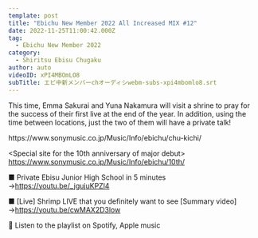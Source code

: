 ```yaml
---
template: post
title: "Ebichu New Member 2022 All Increased MIX #12"
date: 2022-11-25T11:00:42.000Z
tag:
  - Ebichu New Member 2022
category:
  - Shiritsu Ebisu Chugaku
author: auto
videoID: xPI4MBOmLO8
subTitle: エビ中新メンバーchオーディシwebm-subs-xpi4mbomlo8.srt
---
```

This time, Emma Sakurai and Yuna Nakamura will visit a shrine to pray for the success of their first live at the end of the year.
In addition, using the time between locations, just the two of them will have a private talk!

<Nakayoshi Special Site>
https://www.sonymusic.co.jp/Music/Info/ebichu/chu-kichi/

<Special site for the 10th anniversary of major debut>
https://www.sonymusic.co.jp/Music/Info/ebichu/10th/

■ Private Ebisu Junior High School in 5 minutes
→https://youtu.be/_jgujuKPZl4

■ [Live] Shrimp LIVE that you definitely want to see [Summary video]
→https://youtu.be/cwMAX2D3low

🎵 Listen to the playlist on Spotify, Apple music
